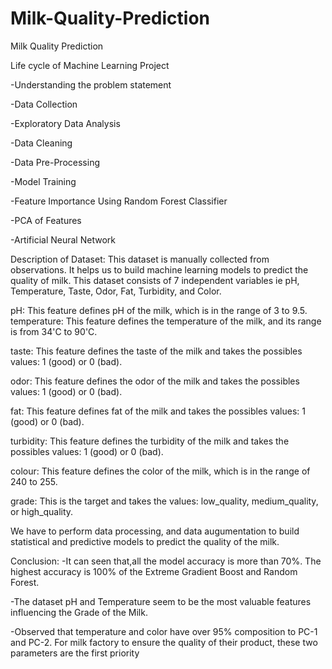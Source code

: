 # Milk-Quality-Prediction

Milk Quality Prediction

Life cycle of Machine Learning Project

-Understanding the problem statement

-Data Collection

-Exploratory Data Analysis

-Data Cleaning

-Data Pre-Processing

-Model Training

-Feature Importance Using Random Forest Classifier

-PCA of Features

-Artificial Neural Network

Description of Dataset:
This dataset is manually collected from observations. It helps us to build machine learning models to predict the quality of milk. This dataset consists of 7 independent variables ie pH, Temperature, Taste, Odor, Fat, Turbidity, and Color.

pH: This feature defines pH of the milk, which is in the range of 3 to 9.5. temperature: This feature defines the temperature of the milk, and its range is from 34'C to 90'C.

taste: This feature defines the taste of the milk and takes the possibles values: 1 (good) or 0 (bad).

odor: This feature defines the odor of the milk and takes the possibles values: 1 (good) or 0 (bad).

fat: This feature defines fat of the milk and takes the possibles values: 1 (good) or 0 (bad).

turbidity: This feature defines the turbidity of the milk and takes the possibles values: 1 (good) or 0 (bad).

colour: This feature defines the color of the milk, which is in the range of 240 to 255.

grade: This is the target and takes the values: low_quality, medium_quality, or high_quality.

We have to perform data processing, and data augumentation to build statistical and predictive models to predict the quality of the milk.

Conclusion:
-It can seen that,all the model accuracy is more than 70%. The highest accuracy is 100% of the Extreme Gradient Boost and Random Forest.

-The dataset pH and Temperature seem to be the most valuable features influencing the Grade of the Milk.

-Observed that temperature and color have over 95% composition to PC-1 and PC-2. For milk factory to ensure the quality of their product, these two parameters are the first priority
